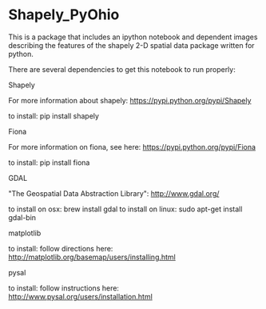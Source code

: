 Shapely_PyOhio
==============

This is a package that includes an ipython notebook and dependent images describing the features of the shapely 2-D spatial data package written for python.

There are several dependencies to get this notebook to run properly:

Shapely

  For more information about shapely: https://pypi.python.org/pypi/Shapely

  to install: pip install shapely

Fiona

  For more information on fiona, see here: https://pypi.python.org/pypi/Fiona

  to install: pip install fiona

GDAL

  "The Geospatial Data Abstraction Library": http://www.gdal.org/

  to install on osx: brew install gdal
  to install on linux: sudo apt-get install gdal-bin


matplotlib

  to install: follow directions here: http://matplotlib.org/basemap/users/installing.html


pysal

  to install: follow instructions here: http://www.pysal.org/users/installation.html
